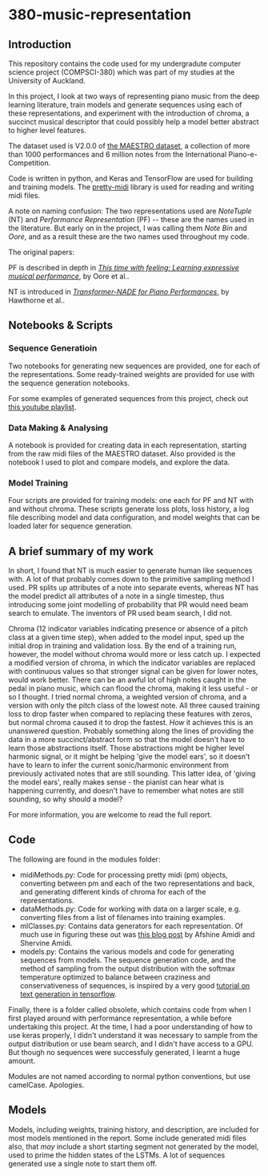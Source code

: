 # 380-music-representation
## Introduction
This repository contains the code used for my undergradute computer science project (COMPSCI-380) which was part of my studies at the University of Auckland.

In this project, I look at two ways of representing piano music from the deep learning literature, train models and generate sequences using each of these representations, and experiment with the introduction of chroma, a succinct musical descriptor that could possibly help a model better abstract to higher level features.

The dataset used is V2.0.0 of [the MAESTRO dataset](https://magenta.tensorflow.org/datasets/maestro), a collection of more than 1000 performances and 6 million notes from the International Piano-e-Competition.

Code is written in python, and Keras and TensorFlow are used for building and training models. The [pretty-midi](https://github.com/craffel/pretty-midi) library is used for reading and writing midi files.

A note on naming confusion: The two representations used are *NoteTuple* (NT) and *Performance Representation* (PF) -- these are the names used in the literature. But early on in the project, I was calling them *Note Bin* and *Oore*, and as a result these are the two names used throughout my code.


The original papers:

PF is described in depth in [*This time with feeling: Learning expressive musical performance*](https://arxiv.org/abs/1808.03715), by Oore et al..

NT is introduced in [*Transformer-NADE for Piano Performances*](https://nips2018creativity.github.io/doc/Transformer_NADE.pdf), by Hawthorne et al..

## Notebooks & Scripts
### Sequence Generatioin
Two notebooks for generating new sequences are provided, one for each of the representations. Some ready-trained weights are provided for use with the sequence generation notebooks.

For some examples of generated sequences from this project, check out [this youtube playlist](https://www.youtube.com/playlist?list=PLCO5IgjyszQvCVXG4f_JiPaQwcCvoQCpN).

### Data Making & Analysing
A notebook is provided for creating data in each representation, starting from the raw midi files of the MAESTRO dataset.
Also provided is the notebook I used to plot and compare models, and explore the data.

### Model Training
Four scripts are provided for training models: one each for PF and NT with and without chroma. These scripts generate loss plots, loss history, a log file describing model and data configuration, and model weights that can be loaded later for sequence generation.

## A brief summary of my work
In short, I found that NT is much easier to generate human like sequences with. A lot of that probably comes down to the primitive sampling method I used. PR splits up attributes of a note into separate events, whereas NT has the model predict all attributes of a note in a single timestep, thus introducing some joint modelling of probability that PR would need beam search to emulate. The inventors of PR used beam search, I did not.

Chroma (12 indicator variables indicating presence or absence of a pitch class at a given time step), when added to the model input, sped up the initial drop in training and validation loss. By the end of a training run, however, the model without chroma would more or less catch up. I expected a modified version of chroma, in which the indicator variables are replaced with continuous values so that stronger signal can be given for lower notes, would work better. There can be an awful lot of high notes caught in the pedal in piano music, which can flood the chroma, making it less useful - or so I thought. I tried normal chroma, a weighted version of chroma, and a version with only the pitch class of the lowest note. All three caused training loss to drop faster when compared to replacing these features with zeros, but normal chroma caused it to drop the fastest. *How* it achieves this  is an unanswered question. Probably something along the lines of providing the data in a more succinct/abstract form so that the model doesn't have to learn those abstractions itself. Those abstractions might be higher level harmonic signal, or it might be helping 'give the model ears', so it doesn't have to learn to infer the current sonic/harmonic environment from previously activated notes that are still sounding. This latter idea, of 'giving the model ears', really makes sense - the pianist can hear what is happening currently, and doesn't have to remember what notes are still sounding, so why should a model?

For more information, you are welcome to read the full report.

## Code
The following are found in the modules folder:
- midiMethods.py: Code for processing pretty midi (pm) objects, converting between pm and each of the two representations and back, and generating different kinds of chroma for each of the representations.
- dataMethods.py: Code for working with data on a larger scale, e.g. converting files from a list of filenames into training examples.
- mlClasses.py: Contains data generators for each representation. Of much use in figuring these out was [this blog post](https://stanford.edu/~shervine/blog/keras-how-to-generate-data-on-the-fly) by Afshine Amidi and Shervine Amidi.
- models.py: Contains the various models and code for generating sequences from models. The sequence generation code, and the method of sampling from the output distribution with the softmax temperature optimized to balance between craziness and conservativeness of sequences, is inspired by a very good [tutorial on text generation in tensorflow](https://www.tensorflow.org/tutorials/text/text_generation#the_prediction_loop).

Finally, there is a folder called obsolete, which contains code from when I first played around with performance representation, a while before undertaking this project. At the time, I had a poor understanding of how to use keras properly, I didn't understand it was necessary to sample from the output distribution or use beam search, and I didn't have access to a GPU. But though no sequences were successfuly generated, I learnt a huge amount.

Modules are not named according to normal python conventions, but use camelCase. Apologies. 

## Models
Models, including weights, training history, and description, are included for most models mentioned in the report. Some include generated midi files also, that *may* include a short starting segment not generated by the model, used to prime the hidden states of the LSTMs. A lot of sequences generated use a single note to start them off.